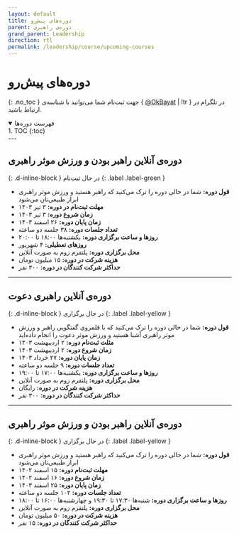 ```yaml
---
layout: default
title: دوره‌های پیش‌رو
parent: دوره‌‌ی راهبری
grand_parent: Leadership
direction: rtl
permalink: /leadership/course/upcoming-courses
---
```


# دوره‌های پیش‌رو
{: .no_toc }
جهت ثبت‌نام شما می‌توانید با شناسه‌ی { [@OkBayat](https://t.me/OKBayat) | ltr } در تلگرام در ارتباط باشید.

<details open markdown="block">
  <summary>فهرست دوره‌ها</summary>
  1. TOC
  {:toc}
</details>
---

## دوره‌ی آنلاین راهبر بودن و ورزش موثر راهبری
{: .d-inline-block }
در حال ثبت‌نام
{: .label .label-green }

- **قول دوره:** شما در حالی دوره را ترک می‌کنید که راهبر هستید و ورزش موثر راهبری ابراز طبیعی‌تان می‌شود
- **مهلت ثبت‌نام در دوره:** ۳ تیر ۱۴۰۳
- **زمان شروع دوره:** ۳ تیر ۱۴۰۳
- **زمان پایان دوره:** ۲۶ اسفند ۱۴۰۳
- **تعداد جلسات دوره:** ۳۸ جلسه دو ساعته
- **روزها و ساعت برگزاری دوره:** یکشنبه‌ها ۱۸:۰۰ تا ۲۰:۰۰
- **روز‌های تعطیلی:** ۴ شهریور
- **محل برگزاری دوره:** پلتفرم زوم به صورت آنلاین
- **هزینه شرکت در دوره:** ۱۵ میلیون تومان
- **حداکثر شرکت کنندگان در دوره:** ۳۰۰ نفر

---

## دوره‌ی آنلاین راهبری دعوت
{: .d-inline-block }
در حال برگزاری
{: .label .label-yellow }

- **قول دوره:** شما در حالی دوره را ترک می‌کنید که با قلمروی گفتگویی راهبر و ورزش موثر راهبری آشنا هستید و ورزش موثر دعوت را انجام داده‌اید
- **مثلت ثبت‌نام دوره:** ۲ اردیبهشت ۱۴۰۳
- **زمان شروع دوره:** ۲ اردیبهشت ۱۴۰۳
- **زمان پایان دوره:** ۲۷ خرداد ۱۴۰۳
- **تعداد جلسات دوره:** ۹ جلسه دو ساعته
- **روزها و ساعت برگزاری دوره:** یکشنبه‌ها ۱۷:۰۰ تا ۱۹:۰۰
- **محل برگزاری دوره:** پلتفرم زوم به صورت آنلاین
- **هزینه شرکت در دوره:** رایگان
- **حداکثر شرکت کنندگان در دوره:** ۳۰۰ نفر

---

## دوره‌ی آنلاین راهبر بودن و ورزش موثر راهبری
{: .d-inline-block }
در حال برگزاری
{: .label .label-yellow }

- **قول دوره:** شما در حالی دوره را ترک می‌کنید که راهبر هستید و ورزش موثر راهبری ابراز طبیعی‌تان می‌شود
- **مهلت ثبت‌نام دوره:** ۱۵ اسفند ۱۴۰۲
- **زمان شروع دوره:** ۱۶ اسفند ۱۴۰۲
- **زمان پایان دوره:** ۲۵ اسفند ۱۴۰۳
- **تعداد جلسات دوره:** ۱۰۲ جلسه دو ساعته
- **روزها و ساعت برگزاری دوره:** شنبه‌ها ۱۷:۳۰ تا ۱۹:۳۰ و چهارشنبه‌ها ۱۶:۰۰ تا ۱۸:۰۰
- **محل برگزاری دوره:** پلتفرم زوم به صورت آنلاین
- **هزینه شرکت در دوره:** ۵۰ میلیون تومان
- **حداکثر شرکت کنندگان در دوره:** ۱۵ نفر

